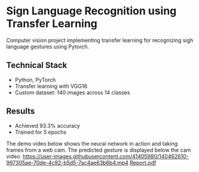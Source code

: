 # Sign Language Recognition using Transfer Learning

Computer vision project implementing transfer learning for recognizing sigh language gestures using Pytorch.

## Technical Stack
- Python, PyTorch
- Transfer learning with VGG16
- Custom dataset: 140 images across 14 classes

## Results
- Achieved 93.3% accuracy
- Trained for 5 epochs

The demo video below shows the neural network in action and taking frames from a web cam. The predicted gesture is displayed below the cam video. 
https://user-images.githubusercontent.com/41405980/140462610-997305ae-70de-4c92-b5d5-7ac4ae63b6b4.mp4
[Report.pdf](https://github.com/timhadler/computer-vision-project/files/7480913/Report.pdf)
